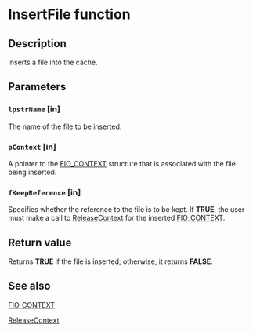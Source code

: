 # InsertFile function

## Description

Inserts a file into the cache.

## Parameters

### `lpstrName` [in]

The name of the file to be inserted.

### `pContext` [in]

A pointer to the [FIO_CONTEXT](https://learn.microsoft.com/previous-versions/exchange-server/exchange-10/ms528326(v=exchg.10)) structure that is associated with the file being inserted.

### `fKeepReference` [in]

Specifies whether the reference to the file is to be kept. If **TRUE**, the user must make a call to [ReleaseContext](https://learn.microsoft.com/previous-versions/exchange-server/exchange-10/ms527734(v=exchg.10)) for the inserted [FIO_CONTEXT](https://learn.microsoft.com/previous-versions/exchange-server/exchange-10/ms528326(v=exchg.10)).

## Return value

Returns **TRUE** if the file is inserted; otherwise, it returns **FALSE**.

## See also

[FIO_CONTEXT](https://learn.microsoft.com/previous-versions/exchange-server/exchange-10/ms528326(v=exchg.10))

[ReleaseContext](https://learn.microsoft.com/previous-versions/exchange-server/exchange-10/ms527734(v=exchg.10))